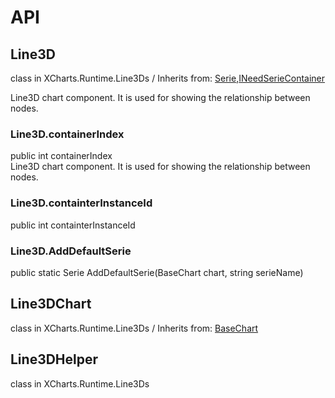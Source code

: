 # API

## Line3D

class in XCharts.Runtime.Line3Ds / Inherits from: [Serie](https://xcharts-team.github.io/docs/api#serie),[INeedSerieContainer](https://xcharts-team.github.io/docs/api#ineedseriecontainer)

Line3D chart component. It is used for showing the relationship between nodes.

### Line3D.containerIndex

public int containerIndex  
Line3D chart component. It is used for showing the relationship between nodes.

### Line3D.containterInstanceId

public int containterInstanceId  

### Line3D.AddDefaultSerie

public static Serie AddDefaultSerie(BaseChart chart, string serieName)  

## Line3DChart

class in XCharts.Runtime.Line3Ds / Inherits from: [BaseChart](https://xcharts-team.github.io/docs/api#basechart)

## Line3DHelper

class in XCharts.Runtime.Line3Ds

